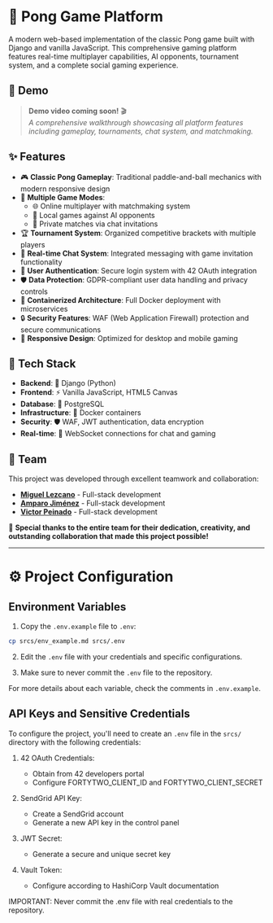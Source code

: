 # 🏓 Pong Game Platform

A modern web-based implementation of the classic Pong game built with Django and vanilla JavaScript. This comprehensive gaming platform features real-time multiplayer capabilities, AI opponents, tournament system, and a complete social gaming experience.

## 🎥 Demo

> **Demo video coming soon!** 🎬  
> _A comprehensive walkthrough showcasing all platform features including gameplay, tournaments, chat system, and matchmaking._


## ✨ Features

- 🎮 **Classic Pong Gameplay**: Traditional paddle-and-ball mechanics with modern responsive design
- 🎯 **Multiple Game Modes**: 
  - 🌐 Online multiplayer with matchmaking system
  - 🤖 Local games against AI opponents
  - 💌 Private matches via chat invitations
- 🏆 **Tournament System**: Organized competitive brackets with multiple players
- 💬 **Real-time Chat System**: Integrated messaging with game invitation functionality
- 🔐 **User Authentication**: Secure login system with 42 OAuth integration
- 🛡️ **Data Protection**: GDPR-compliant user data handling and privacy controls
- 🐳 **Containerized Architecture**: Full Docker deployment with microservices
- 🔒 **Security Features**: WAF (Web Application Firewall) protection and secure communications
- 📱 **Responsive Design**: Optimized for desktop and mobile gaming

## 🚀 Tech Stack

- **Backend**: 🐍 Django (Python)
- **Frontend**: ⚡ Vanilla JavaScript, HTML5 Canvas
- **Database**: 🐘 PostgreSQL
- **Infrastructure**: 🐳 Docker containers
- **Security**: 🛡️ WAF, JWT authentication, data encryption
- **Real-time**: 🔌 WebSocket connections for chat and gaming

## 👥 Team

This project was developed through excellent teamwork and collaboration:

- **[Miguel Lezcano](https://github.com/mikelezc)** - Full-stack development  
- **[Amparo Jiménez](https://github.com/Amparojd)** - Full-stack development
- **[Victor Peinado](https://github.com/v-peinado)** - Full-stack development

🙏 **Special thanks to the entire team for their dedication, creativity, and outstanding collaboration that made this project possible!**

---

# ⚙️ Project Configuration

## Environment Variables

1. Copy the `.env.example` file to `.env`:
```bash
cp srcs/env_example.md srcs/.env
```

2. Edit the `.env` file with your credentials and specific configurations.

3. Make sure to never commit the `.env` file to the repository.

For more details about each variable, check the comments in `.env.example`.

## API Keys and Sensitive Credentials

To configure the project, you'll need to create an `.env` file in the `srcs/` directory with the following credentials:

1. 42 OAuth Credentials:
   - Obtain from 42 developers portal
   - Configure FORTYTWO_CLIENT_ID and FORTYTWO_CLIENT_SECRET

2. SendGrid API Key:
   - Create a SendGrid account
   - Generate a new API key in the control panel

3. JWT Secret:
   - Generate a secure and unique secret key

4. Vault Token:
   - Configure according to HashiCorp Vault documentation

IMPORTANT: Never commit the .env file with real credentials to the repository.
